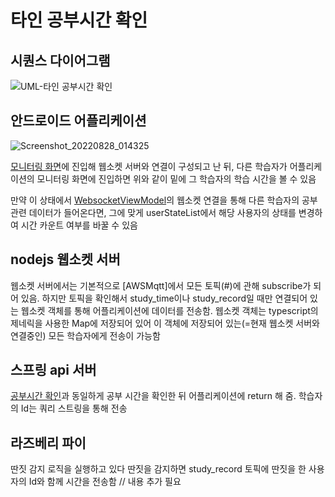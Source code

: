# 타인 공부시간 확인
## 시퀀스 다이어그램
![UML-타인 공부시간 확인](https://user-images.githubusercontent.com/29668913/187177290-a9b14d17-5bc2-43bc-a205-1bd158d48839.jpg)
## 안드로이드 어플리케이션
![Screenshot_20220828_014325](https://user-images.githubusercontent.com/29668913/187178576-f035d7bb-5a69-4a65-a991-2bfd3d7c9960.png)

[모니터링 화면](https://github.com/veryneuron/study_mate_project/blob/main/android_app/app/src/main/java/com/studymate/application/ui/main/Monitoring.kt)에 진입해 웹소켓 서버와 연결이 구성되고 난 뒤, 다른 학습자가 어플리케이션의 모니터링 화면에 진입하면 위와 같이 밑에 그 학습자의 학습 시간을 볼 수 있음

만약 이 상태에서 [WebsocketViewModel](https://github.com/veryneuron/study_mate_project/blob/main/android_app/app/src/main/java/com/studymate/application/model/WebSocketViewModel.kt)의 웹소켓 연결을 통해 다른 학습자의 공부 관련 데이터가 들어온다면, 그에 맞게 userStateList에서 해당 사용자의 상태를 변경하여 시간 카운트 여부를 바꿀 수 있음
## nodejs 웹소켓 서버
웹소켓 서버에서는 기본적으로 [AWSMqtt]에서 모든 토픽(#)에 관해 subscribe가 되어 있음. 하지만 토픽을 확인해서 study_time이나 study_record일 때만 연결되어 있는 웹소켓 객체를 통해 어플리케이션에 데이터를 전송함. 웹소켓 객체는 typescript의 제네릭을 사용한 Map에 저장되어 있어 이 객체에 저장되어 있는(=현재 웹소켓 서버와 연결중인) 모든 학습자에게 전송이 가능함
## 스프링 api 서버
[공부시간 확인](https://github.com/veryneuron/study_mate_project/blob/main/doc/%EC%98%A8%EB%8F%84%2C%20%EC%8A%B5%EB%8F%84%2C%20%EA%B3%B5%EB%B6%80%EC%8B%9C%EA%B0%84%20%ED%99%95%EC%9D%B8.md)과 동일하게 공부 시간을 확인한 뒤 어플리케이션에 return 해 줌. 학습자의 Id는 쿼리 스트링을 통해 전송
## 라즈베리 파이
딴짓 감지 로직을 실행하고 있다 딴짓을 감지하면 study_record 토픽에 딴짓을 한 사용자의 Id와 함께 시간을 전송함
// 내용 추가 필요
